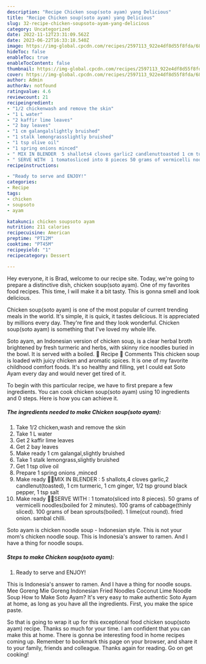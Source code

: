 ```yaml
---
description: "Recipe Chicken soup(soto ayam) yang Delicious"
title: "Recipe Chicken soup(soto ayam) yang Delicious"
slug: 32-recipe-chicken-soupsoto-ayam-yang-delicious
category: Uncategorized
date: 2022-11-12T23:31:09.562Z
date: 2023-06-22T16:33:18.540Z
image: https://img-global.cpcdn.com/recipes/2597113_922e4df8d55f8fda/680x482cq70/chicken-soupsoto-ayam-recipe-main-photo.jpg
hideToc: false
enableToc: true
enableTocContent: false
thumbnail: https://img-global.cpcdn.com/recipes/2597113_922e4df8d55f8fda/680x482cq70/chicken-soupsoto-ayam-recipe-main-photo.jpg
cover: https://img-global.cpcdn.com/recipes/2597113_922e4df8d55f8fda/680x482cq70/chicken-soupsoto-ayam-recipe-main-photo.jpg
author: Admin
authorAv: notfound
ratingvalue: 4.6
reviewcount: 21
recipeingredient:
- "1/2 chickenwash and remove the skin"
- "1 L water"
- "2 kaffir lime leaves"
- "2 bay leaves"
- "1 cm galangalslightly bruished"
- "1 stalk lemongrassslightly bruished"
- "1 tsp olive oil"
- "1 spring onions minced"
- " MIX IN BLENDER  5 shallots4 cloves garlic2 candlenuttoasted 1 cm turmeric 1 cm ginger 12 tsp ground black pepper 1 tsp salt"
- " SERVE WITH  1 tomatosliced into 8 pieces 50 grams of vermicelli noodlesboiled for 2 minutes 100 grams of cabbagethinly sliced 100 grams of bean sproutsboiled 1 limecut round fried onion sambal chilli"
recipeinstructions:

- "Ready to serve and ENJOY!"
categories:
- Recipe
tags:
- chicken
- soupsoto
- ayam

katakunci: chicken soupsoto ayam 
nutrition: 211 calories
recipecuisine: American
preptime: "PT12M"
cooktime: "PT45M"
recipeyield: "1"
recipecategory: Dessert

---
```



Hey everyone, it is Brad, welcome to our recipe site. Today, we're going to prepare a distinctive dish, chicken soup(soto ayam). One of my favorites food recipes. This time, I will make it a bit tasty. This is gonna smell and look delicious.

Chicken soup(soto ayam) is one of the most popular of current trending meals in the world. It's simple, it is quick, it tastes delicious. It is appreciated by millions every day. They're fine and they look wonderful. Chicken soup(soto ayam) is something that I've loved my whole life.

Soto ayam, an Indonesian version of chicken soup, is a clear herbal broth brightened by fresh turmeric and herbs, with skinny rice noodles buried in the bowl. It is served with a boiled. 📖 Recipe 💬 Comments This chicken soup is loaded with juicy chicken and aromatic spices. It is one of my favorite childhood comfort foods. It&#39;s so healthy and filling, yet I could eat Soto Ayam every day and would never get tired of it.


To begin with this particular recipe, we have to first prepare a few ingredients. You can cook chicken soup(soto ayam) using 10 ingredients and 0 steps. Here is how you can achieve it.

<!--inarticleads1-->

##### The ingredients needed to make Chicken soup(soto ayam):

1. Take 1/2 chicken,wash and remove the skin
1. Take 1 L water
1. Get 2 kaffir lime leaves
1. Get 2 bay leaves
1. Make ready 1 cm galangal,slightly bruished
1. Take 1 stalk lemongrass,slightly bruished
1. Get 1 tsp olive oil
1. Prepare 1 spring onions ,minced
1. Make ready  🐓🐓MIX IN BLENDER : 5 shallots,4 cloves garlic,2 candlenut(toasted), 1 cm turmeric, 1 cm ginger, 1/2 tsp ground black pepper, 1 tsp salt
1. Make ready  🐓🐓SERVE WITH : 1 tomato(sliced into 8 pieces). 50 grams of vermicelli noodles(boiled for 2 minutes). 100 grams of cabbage(thinly sliced). 100 grams of bean sprouts(boiled). 1 lime(cut round). fried onion. sambal chilli.


Soto ayam is chicken noodle soup - Indonesian style. This is not your mom&#39;s chicken noodle soup. This is Indonesia&#39;s answer to ramen. And I have a thing for noodle soups. 

<!--inarticleads2-->

##### Steps to make Chicken soup(soto ayam):


1. Ready to serve and ENJOY!

This is Indonesia&#39;s answer to ramen. And I have a thing for noodle soups. Mee Goreng Mie Goreng Indonesian Fried Noodles Coconut Lime Noodle Soup How to Make Soto Ayam? It&#39;s very easy to make authentic Soto Ayam at home, as long as you have all the ingredients. First, you make the spice paste. 

So that is going to wrap it up for this exceptional food chicken soup(soto ayam) recipe. Thanks so much for your time. I am confident that you can make this at home. There is gonna be interesting food in home recipes coming up. Remember to bookmark this page on your browser, and share it to your family, friends and colleague. Thanks again for reading. Go on get cooking!
